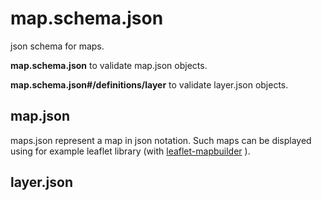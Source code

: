 # map.schema.json

json schema for maps.

**map.schema.json** to validate map.json objects.

**map.schema.json#/definitions/layer** to validate layer.json objects.

## map.json

maps.json represent a map in json notation. Such maps can be displayed using for example leaflet library (with [leaflet-mapbuilder](https://github.com/gherardovarando/leaflet-mapbuilder) ).





## layer.json
